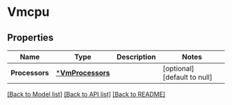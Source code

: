 # Vmcpu

## Properties
Name | Type | Description | Notes
------------ | ------------- | ------------- | -------------
**Processors** | [***VmProcessors**](VMProcessors.md) |  | [optional] [default to null]

[[Back to Model list]](../README.md#documentation-for-models) [[Back to API list]](../README.md#documentation-for-api-endpoints) [[Back to README]](../README.md)


